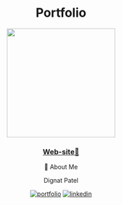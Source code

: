 <div align="center">
  <h1>Portfolio</h1>

<img src="https://drive.google.com/uc?export=view&id=1Lwhlc-waedkCSnBJpXPOQJmDhZMKbpBs" width="250"/>
</div>
<div align="center">
 <h3><a href="https://digantpatel.netlify.app/">Web-site🔗</a></h3>
  

🔗 About Me

Dignat Patel

[![portfolio](https://img.shields.io/badge/github_portfolio-000?style=for-the-badge&logo=ko-fi&logoColor=white)](https://github.com/digant15803)
[![linkedin](https://img.shields.io/badge/linkedin-0A66C2?style=for-the-badge&logo=linkedin&logoColor=white)](https://www.linkedin.com/in/digantpatel158/)

</div>
